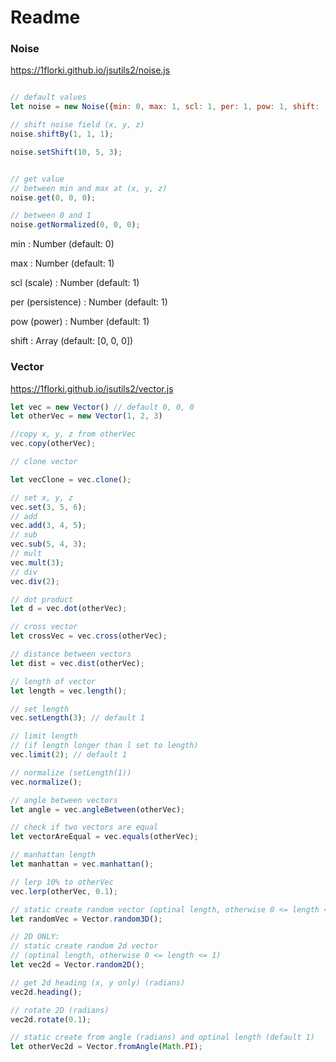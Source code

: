 # Readme

### Noise

https://1florki.github.io/jsutils2/noise.js

```javascript

// default values
let noise = new Noise({min: 0, max: 1, scl: 1, per: 1, pow: 1, shift: [0, 0, 0], seed: Math.random()});

// shift noise field (x, y, z)
noise.shiftBy(1, 1, 1);

noise.setShift(10, 5, 3);


// get value
// between min and max at (x, y, z)
noise.get(0, 0, 0);

// between 0 and 1
noise.getNormalized(0, 0, 0);
```

min : Number (default: 0)

max : Number (default: 1)

scl (scale) : Number (default: 1)

per (persistence) : Number (default: 1)

pow (power) : Number (default: 1)

shift : Array (default: [0, 0, 0])


### Vector

https://1florki.github.io/jsutils2/vector.js

```javascript
let vec = new Vector() // default 0, 0, 0
let otherVec = new Vector(1, 2, 3)

//copy x, y, z from otherVec
vec.copy(otherVec);

// clone vector

let vecClone = vec.clone();

// set x, y, z
vec.set(3, 5, 6);
// add
vec.add(3, 4, 5);
// sub
vec.sub(5, 4, 3);
// mult
vec.mult(3);
// div
vec.div(2);

// dot product
let d = vec.dot(otherVec);

// cross vector
let crossVec = vec.cross(otherVec);

// distance between vectors
let dist = vec.dist(otherVec);

// length of vector
let length = vec.length();

// set length
vec.setLength(3); // default 1

// limit length 
// (if length longer than l set to length)
vec.limit(2); // default 1

// normalize (setLength(1))
vec.normalize();

// angle between vectors
let angle = vec.angleBetween(otherVec);

// check if two vectors are equal
let vectorAreEqual = vec.equals(otherVec);

// manhattan length
let manhattan = vec.manhattan();

// lerp 10% to otherVec
vec.lerp(otherVec, 0.1);

// static create random vector (optinal length, otherwise 0 <= length <= 1)
let randomVec = Vector.random3D();

// 2D ONLY:
// static create random 2d vector
// (optinal length, otherwise 0 <= length <= 1)
let vec2d = Vector.random2D();

// get 2d heading (x, y only) (radians)
vec2d.heading();

// rotate 2D (radians)
vec2d.rotate(0.1);

// static create from angle (radians) and optinal length (default 1)
let otherVec2d = Vector.fromAngle(Math.PI);
```
